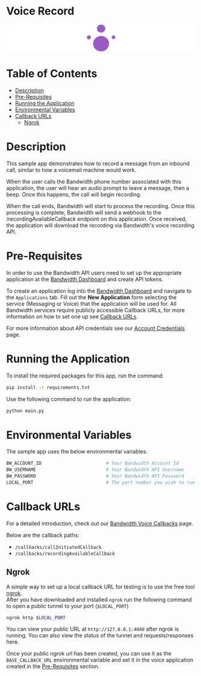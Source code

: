 # Voice Record

<a href="https://dev.bandwidth.com/docs/voice/quickStart">
  <img src="./icon-voice.svg" title="Voice Quick Start Guide" alt="Voice Quick Start Guide"/>
</a>

# Table of Contents

* [Description](#description)
* [Pre-Requisites](#pre-requisites)
* [Running the Application](#running-the-application)
* [Environmental Variables](#environmental-variables)
* [Callback URLs](#callback-urls)
  * [Ngrok](#ngrok)
# Description

This sample app demonstrates how to record a message from an inbound call, similar to how a voicemail machine would work.

When the user calls the Bandwidth phone number associated with this application, the user will hear an audio prompt to leave a message, then a beep. Once this happens, the call will begin recording.

When the call ends, Bandwidth will start to process the recording. Once this processing is complete, Bandwidth will send a webhook to the /recordingAvailableCallback endpoint on this application. Once received, the application will download the recording via Bandwidth's voice recording API.

# Pre-Requisites

In order to use the Bandwidth API users need to set up the appropriate application at the [Bandwidth Dashboard](https://dashboard.bandwidth.com/) and create API tokens.

To create an application log into the [Bandwidth Dashboard](https://dashboard.bandwidth.com/) and navigate to the `Applications` tab.  Fill out the **New Application** form selecting the service (Messaging or Voice) that the application will be used for.  All Bandwidth services require publicly accessible Callback URLs, for more information on how to set one up see [Callback URLs](#callback-urls).

For more information about API credentials see our [Account Credentials](https://dev.bandwidth.com/docs/account/credentials) page.

# Running the Application

To install the required packages for this app, run the command:

```sh
pip install -r requirements.txt
```

Use the following command to run the application:

```sh
python main.py
```

# Environmental Variables

The sample app uses the below environmental variables.

```sh
BW_ACCOUNT_ID                        # Your Bandwidth Account Id
BW_USERNAME                          # Your Bandwidth API Username
BW_PASSWORD                          # Your Bandwidth API Password
LOCAL_PORT                           # The port number you wish to run the sample on
```

# Callback URLs

For a detailed introduction, check out our [Bandwidth Voice Callbacks](https://dev.bandwidth.com/docs/voice/webhooks) page.

Below are the callback paths:
* `/callbacks/callInitiatedCallback`
* `/callbacks/recordingAvailableCallback`

## Ngrok

A simple way to set up a local callback URL for testing is to use the free tool [ngrok](https://ngrok.com/).  
After you have downloaded and installed `ngrok` run the following command to open a public tunnel to your port (`$LOCAL_PORT`)

```sh
ngrok http $LOCAL_PORT
```

You can view your public URL at `http://127.0.0.1:4040` after ngrok is running.  You can also view the status of the tunnel and requests/responses here. 

Once your public ngrok url has been created, you can use it as the `BASE_CALLBACK_URL` environmental variable and set it in the voice application created in the [Pre-Requisites](#pre-requisites) section.
